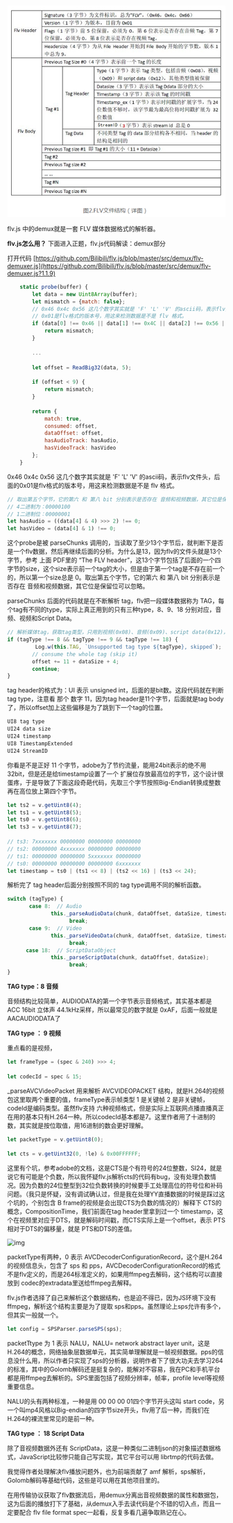 ![](flv.png)

flv.js 中的demux就是一套 FLV 媒体数据格式的解析器。



**flv.js怎么用？**	下面进入正题，flv.js代码解读：demux部分

打开代码 [https://github.com/Bilibili/flv.js/blob/master/src/demux/flv-demuxer.js](https://github.com/Bilibili/flv.js/blob/master/src/demux/flv-demuxer.js?1.1.9)

```javascript
    static probe(buffer) {
        let data = new Uint8Array(buffer);
        let mismatch = {match: false};
        // 0x46 0x4c 0x56 这几个数字其实就是 'F' 'L' 'V' 的ascii码，表示flv文件头
        // 0x01是flv格式的版本号，用这来检测数据是不是 flv 格式。
        if (data[0] !== 0x46 || data[1] !== 0x4C || data[2] !== 0x56 || data[3] !== 0x01) {
            return mismatch;
        }

        ...

        let offset = ReadBig32(data, 5);

        if (offset < 9) {
            return mismatch;
        }

        return {
            match: true,
            consumed: offset,
            dataOffset: offset,
            hasAudioTrack: hasAudio,
            hasVideoTrack: hasVideo
        };
    }
```

0x46 0x4c 0x56 这几个数字其实就是 'F' 'L' 'V' 的ascii码，表示flv文件头，后面的0x01是flv格式的版本号，用这来检测数据是不是 flv 格式。

```javascript
// 取出第五个字节，它的第六 和 第八 bit 分别表示是否存在 音频和视频数据，其它位是保留位可以忽略。
// 4二进制为：00000100
// 1二进制位：00000001
let hasAudio = ((data[4] & 4) >>> 2) !== 0;
let hasVideo = (data[4] & 1) !== 0;
```

这个probe是被 parseChunks 调用的，当读取了至少13个字节后，就判断下是否是一个flv数据，然后再继续后面的分析。为什么是13，因为flv的文件头就是13个字节，参考 上面 PDF里的 “The FLV header”，这13个字节包括了后面的一个四字节的size，这个size表示前一个tag的大小，但是由于第一个tag是不存在前一个的，所以第一个size总是 0。取出第五个字节，它的第六 和 第八 bit 分别表示是否存在 音频和视频数据，其它位是保留位可以忽略。

parseChunks 后面的代码就是在不断解析 tag，flv把一段媒体数据称为 TAG，每个tag有不同的type，实际上真正用到的只有三种type，8、9、18 分别对应，音频、视频和Script Data。

```javascript
// 解析媒体tag，获取tag类型，只用到视频(0x08)、音频(0x09)、script data(0x12)，对应着十进制8， 9 ，18
if (tagType !== 8 && tagType !== 9 && tagType !== 18) {
         Log.w(this.TAG, `Unsupported tag type ${tagType}, skipped`);
        // consume the whole tag (skip it)
        offset += 11 + dataSize + 4;
        continue;
}
```

tag header的格式为：UI 表示 unsigned int，后面的是bit数。这段代码就在判断tag type，注意看 那个 数字 11，因为tag header是11个字节，后面就是tag body了，所以offset加上这些偏移是为了跳到下一个tag的位置。

```javascript
UI8 tag type
UI24 data size
UI24 timestamp
UI8 TimestampExtended
UI24 StreamID
```

你看是不是正好 11 个字节，adobe为了节约流量，能用24bit表示的绝不用32bit，但是还是给timestamp设置了一个 扩展位存放最高位的字节，这个设计很蛋疼，于是导致了下面这段奇葩代码，先取三个字节按照Big-Endian转换成整数再在高位放上第四个字节。

```javascript
let ts2 = v.getUint8(4);
let ts1 = v.getUint8(5);
let ts0 = v.getUint8(6);
let ts3 = v.getUint8(7);

// ts3: 7xxxxxxx 00000000 00000000 00000000
// ts2: 00000000 4xxxxxxx 00000000 00000000
// ts1: 00000000 00000000 5xxxxxxx 00000000
// ts0: 00000000 00000000 00000000 6xxxxxxx
let timestamp = ts0 | (ts1 << 8) | (ts2 << 16) | (ts3 << 24);
```

解析完了 tag header后面分别按照不同的 tag type调用不同的解析函数。

```javascript
switch (tagType) {
       case 8:  // Audio
              this._parseAudioData(chunk, dataOffset, dataSize, timestamp);
                    break;
       case 9:  // Video
              this._parseVideoData(chunk, dataOffset, dataSize, timestamp, byteStart + offset);
                    break;
      case 18:  // ScriptDataObject
              this._parseScriptData(chunk, dataOffset, dataSize);
                    break;
}
```

**TAG type：8 音频**

音频结构比较简单，AUDIODATA的第一个字节表示音频格式，其实基本都是 ACC 16bit 立体声 44.1kHz采样，所以最常见的数字就是 0xAF，后面一般就是 AACAUDIODATA了

**TAG type ： 9 视频**

重点看的是视频，

```javascript
let frameType = (spec & 240) >>> 4;

let codecId = spec & 15;
```

_parseAVCVideoPacket 用来解析 AVCVIDEOPACKET 结构，就是H.264的视频包这里取两个重要的值，frameType表示帧类型 1 是关键帧 2 是非关键帧，codeId是编码类型。虽然flv支持 六种视频格式，但是实际上互联网点播直播真正在用的基本只有H.264一种。所以codecId基本都是7。这里作者用了十进制的数，其实就是按位取值，用16进制的数会更好理解。

```javascript
let packetType = v.getUint8(0);

let cts = v.getUint32(0, !le) & 0x00FFFFFF;
```

这里有个坑，参考adobe的文档，这是CTS是个有符号的24位整数，SI24，就是说它有可能是个负数，所以我怀疑flv.js解析cts的代码有bug，没有处理负数情况。因为负数的24位整型到32位负数转换的时候要手工处理高位的符号位和补码问题。（我只是怀疑，没有调试确认过，但是我在处理YY直播数据的时候是踩过这个坑的，个别包含 B frame的视频是会出现CTS为负数的情况的）解释下 CTS的概念，CompositionTime，我们前面在tag header里拿到过一个 timestamp，这个在视频里对应于DTS，就是解码时间戳，而CTS实际上是一个offset，表示 PTS相对于DTS的偏移量，就是 PTS和DTS的差值。

![img](https://ask.qcloudimg.com/http-save/yehe-1553288/18s8x4sp18.png?imageView2/2/w/1620)

packetType有两种，0 表示 AVCDecoderConfigurationRecord，这个是H.264的视频信息头，包含了 sps 和 pps，AVCDecoderConfigurationRecord的格式不是flv定义的，而是264标准定义的，如果用ffmpeg去解码，这个结构可以直接放到 codec的extradata里送给ffmpeg去解释。

flv.js作者选择了自己来解析这个数据结构，也是迫不得已，因为JS环境下没有ffmpeg，解析这个结构主要是为了提取 sps和pps。虽然理论上sps允许有多个，但其实一般就一个。

```javascript
let config = SPSParser.parseSPS(sps);
```

packetTtype 为 1 表示 NALU，NALU= network abstract layer unit，这是H.264的概念，网络抽象层数据单元，其实简单理解就是一帧视频数据。pps的信息没什么用，所以作者只实现了sps的分析器，说明作者下了很大功夫去学习264的标准，其中的Golomb解码还是挺复杂的，能解对不容易，我在PC和手机平台都是用ffmpeg去解析的。SPS里面包括了视频分辨率，帧率，profile level等视频重要信息。

NALU的头有两种标准，一种是用 00 00 00 01四个字节开头这叫 start code，另一个叫mp4风格以Big-endian的四字节size开头，flv用了后一种，而我们在H.264的裸流里常见的是前一种。

**TAG type ： 18 Script Data**

除了音视频数据外还有 ScriptData，这是一种类似二进制json的对象描述数据格式，JavaScript比较惨只能自己写实现，其它平台可以用 librtmp的代码去做。

我觉得作者处理解决flv播放问题外，也为前端贡献了 amf 解析，sps解析，Golomb解码等基础代码，这些是可以用在其他项目里的。

在用传输协议获取了flv数据流后，用demux分离出音视频数据的属性和数据包，这为后面的播放打下了基础，从demux入手去读代码是个不错的切入点，而且一定要配合 flv file format spec一起看，反复多看几遍争取熟记在心。